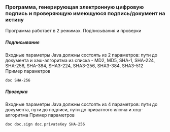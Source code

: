 ### Программа, генерирующая электронную цифровую подпись и проверяющую имеющуюся подпись/документ на истину
Программа работает в 2 режимах. Подписывания и проверки
##### Подписывание
Входные параметры Java должны состоять из 2 параметров: пути до документа и хэш-алгоритма из списка - MD2, MD5, SHA-1, SHA-224, SHA-256, SHA-384, SHA3-224, SHA3-256, SHA3-384, SHA3-512 <br />
Пример параметров
```
doc SHA-256
```
##### Проверка
Входные параметры Java должны состоять из 4 параметров: пути до документа, пути до подписи, пути до приватного ключа и хэш-алгоритма
Пример параметров
```
doc doc.sign doc.privateKey SHA-256
```